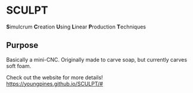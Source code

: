 # SCULPT
**S**imulcrum **C**reation **U**sing **L**inear **P**roduction **T**echniques

## Purpose
Basically a mini-CNC. Originally made to carve soap, but currently carves soft foam.

Check out the website for more details!
https://youngpines.github.io/SCULPT/#
